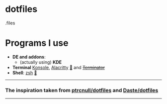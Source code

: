 # dotfiles

.files

# Programs I use
- **DE and addons**:
    - (actually using) **KDE**
- **Terminal** [Konsole](https://invent.kde.org/utilities/konsole), [Alacritty](https://github.com/alacritty/alacritty) [:pencil:](https://github.com/mlunax/dotfiles/blob/master/.config/alacritty.yml) and ~~[Terminator](https://github.com/gnome-terminator/terminator)~~
- **Shell**: [zsh](https://github.com/ohmyzsh/ohmyzsh) [:pencil:](https://github.com/mlunax/dotfiles/blob/master/.zshrc)

---
### The inspiration taken from [ptrcnull](https://github.com/ptrcnull/)[/dotfiles](https://github.com/ptrcnull/dotfiles) and [Daste](https://github.com/Daste745)[/dotfiles](https://github.com/Daste745/dotfiles/)
---
